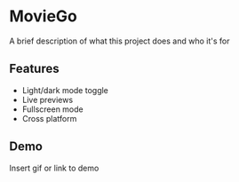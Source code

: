 
# MovieGo

A brief description of what this project does and who it's for


## Features

- Light/dark mode toggle
- Live previews
- Fullscreen mode
- Cross platform


## Demo

Insert gif or link to demo

